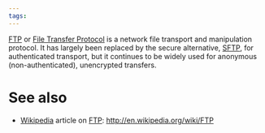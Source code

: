 ```yaml
---
tags: 
---
```


[FTP](/wiki/FTP) or [File Transfer Protocol](/wiki/File_Transfer_Protocol) is a network file transport and manipulation protocol. It has largely been replaced by the secure alternative, [SFTP](/wiki/SFTP), for authenticated transport, but it continues to be widely used for anonymous (non-authenticated), unencrypted transfers.

# See also

-   [Wikipedia](/wiki/Wikipedia) article on [FTP](/wiki/FTP): <http://en.wikipedia.org/wiki/FTP>

